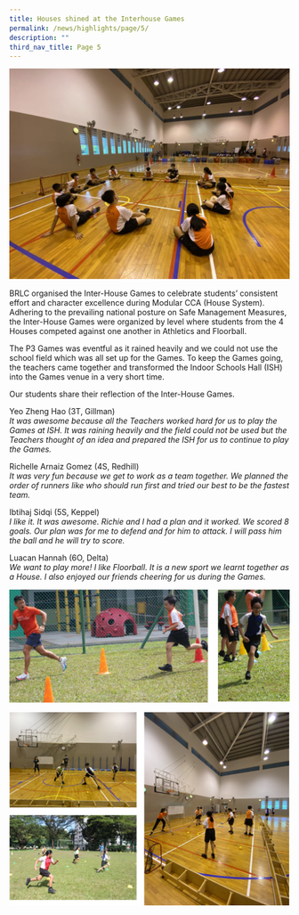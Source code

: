 ```yaml
---
title: Houses shined at the Interhouse Games
permalink: /news/highlights/page/5/
description: ""
third_nav_title: Page 5
---
```

![](/images/1-Banner-1024x768%20(1).jpg)

<p>BRLC organised the Inter-House Games to celebrate students&rsquo; consistent effort and character excellence during Modular CCA (House System). Adhering to the prevailing national posture on Safe Management Measures, the Inter-House Games were organized by level where students from the 4 Houses competed against one another in Athletics and Floorball.</p>
<p>The P3 Games was eventful as it rained heavily and we could not use the school field which was all set up for the Games. To keep the Games going, the teachers came together and transformed the Indoor Schools Hall (ISH) into the Games venue in a very short time.&nbsp;</p>
<p>Our students share their reflection of the Inter-House Games.</p>
<p>Yeo Zheng Hao (3T, Gillman)<br /><em>It was awesome because all the Teachers worked hard for us to play the Games at ISH. It was raining heavily and the field could not be used but the Teachers thought of an idea and prepared the ISH for us to continue to play the Games.</em></p>
<p>Richelle Arnaiz Gomez (4S, Redhill)<br /><em>It was very fun because we get to work as a team together. We planned the order of runners like who should run first and tried our best to be the fastest team.</em></p>
<p>Ibtihaj Sidqi (5S, Keppel)<br /><em>I like it. It was awesome. Richie and I had a plan and it worked. We scored 8 goals. Our plan was for me to defend and for him to attack. I will pass him the ball and he will try to score.</em></p>
<p>Luacan Hannah (6O, Delta)<br /><em>We want to play more! I like Floorball. It is a new sport we learnt together as a House. I also enjoyed our friends cheering for us during the Games.</em></p>

![](/images/houses1.png)

![](/images/houses2.png)
